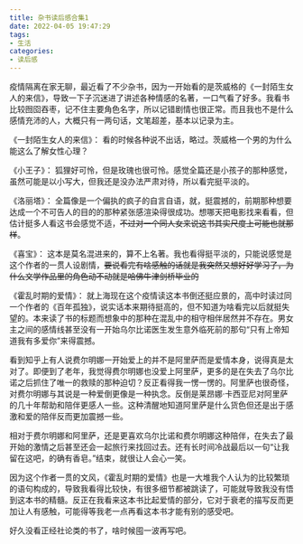 ```yaml
---
title: 杂书读后感合集1
date: 2022-04-05 19:47:29
tags: 
- 生活
categories: 
- 读后感
---
```


疫情隔离在家无聊，最近看了不少杂书，因为一开始看的是茨威格的《一封陌生女人的来信》，导致一下子沉迷进了讲述各种情感的名著，一口气看了好多。我看书比较囫囵吞枣，记不住主要角色名字，所以记错剧情也很正常。而且我也不是什么感情充沛的人，大概只有一两句话，文笔超差，基本以记录为主。

《一封陌生女人的来信》：
看的时候各种说不出话，略过。茨威格一个男的为什么能这么了解女性心理？

《小王子》：
狐狸好可怜，但是玫瑰也很可怜。感觉全篇还是小孩子的那种感觉，虽然可能是以小写大，但我还是没办法严肃对待，所以看完挺平淡的。

《洛丽塔》：
全篇像是一个偏执的疯子的自言自语，就，挺震撼的，前期那种想要达成一个不可告人的目的的那种紧张感渲染得很成功。想哪天把电影找来看看，但估计挺多人看这书会感觉不适，~~不过对一个同人女来说这书其实尺度上可能也就那样~~。

《喜宝》：
这本是莫名混进来的，算不上名著。我也看得挺平淡的，只能说感觉是这个作者的一贯人设剧情，~~要说看完有啥感触的话就是我突然又想好好学习了，为什么文学作品里的角色动不动就是哈佛牛津剑桥毕业的~~

《霍乱时期的爱情》：
就上海现在这个疫情读这本书倒还挺应景的，高中时读过同一个作者的《百年孤独》，说实话本来期待挺高的，但不知道为啥看完以后就挺失望的。本来读了书的标题而想象中的那种在混乱中的相守相伴居然并不存在。男女主之间的感情线甚至没有一开始乌尔比诺医生发生意外临死前的那句“只有上帝知道我有多爱你”来得震撼。

看到知乎上有人说费尔明娜一开始爱上的并不是阿里萨而是爱情本身，说得真是太对了。即便到了老年，我觉得费尔明娜也没爱上阿里萨，更多的是在失去了乌尔比诺之后抓住了唯一的救赎的那种迫切？反正看得我一愣一愣的。阿里萨也很奇怪，对费尔明娜与其说是一种爱倒更像是一种执念。反倒是莱昂娜·卡西亚尼对阿里萨的几十年帮助和陪伴更感人一些。这种清醒地知道阿里萨是什么货色但还是出于感激和爱的陪伴反而更加震撼一些。

相对于费尔明娜和阿里萨，还是更喜欢乌尔比诺和费尔明娜这种陪伴，在失去了最开始的激情之后甚至还会一起旅行来找回过去。还有长时间冷战最后以一句“让我留在这吧，的确有香皂。”结束，就很让人会心一笑。

因为这个作者一贯的文风，《霍乱时期的爱情》也是一大堆我个人认为的比较繁琐的语句构成的，导致我看得比较快，有很多细节都被跳读了，可能就导致我没有悟到这本书的精髓。反正在我看来这本书比起爱情的部分，它对于衰老的描写反而更加让人有感触，可能得等我老一点再看这本书才能有别的感受吧。


好久没看正经社论类的书了，啥时候囤一波再写吧。